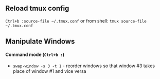 ## Reload tmux config

`Ctrl+b :source-file ~/.tmux.conf`
or from shell:
`tmux source-file ~/.tmux.conf`

## Manipulate Windows

#### Command mode (`Ctrl+b :`)

* `swap-window -s 3 -t 1` - reorder windows so that window #3 takes place of window #1 and vice versa